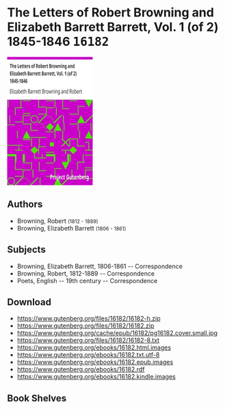 # The Letters of Robert Browning and Elizabeth Barrett Barrett, Vol. 1 (of 2) 1845-1846 <kbd>16182</kbd>

![](./cover.medium.jpg "")

## Authors


 - Browning, Robert <small>(1812 - 1889)</small>
 - Browning, Elizabeth Barrett <small>(1806 - 1861)</small>

## Subjects


 - Browning, Elizabeth Barrett, 1806-1861 -- Correspondence
 - Browning, Robert, 1812-1889 -- Correspondence
 - Poets, English -- 19th century -- Correspondence

## Download


 - https://www.gutenberg.org/files/16182/16182-h.zip
 - https://www.gutenberg.org/files/16182/16182.zip
 - https://www.gutenberg.org/cache/epub/16182/pg16182.cover.small.jpg
 - https://www.gutenberg.org/files/16182/16182-8.txt
 - https://www.gutenberg.org/ebooks/16182.html.images
 - https://www.gutenberg.org/ebooks/16182.txt.utf-8
 - https://www.gutenberg.org/ebooks/16182.epub.images
 - https://www.gutenberg.org/ebooks/16182.rdf
 - https://www.gutenberg.org/ebooks/16182.kindle.images

## Book Shelves


